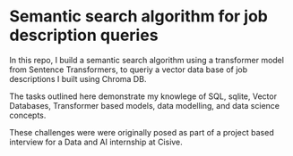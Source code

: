 # Semantic search algorithm for job description queries

In this repo, I build a semantic search algorithm using a transformer model from Sentence Transformers, to queriy a vector data base of job descriptions I built using Chroma DB.


The tasks outlined here demonstrate my knowlege of SQL, sqlite, Vector Databases, Transformer based models, data modelling, and data science concepts.

These challenges were were originally posed as part of a project based interview for a Data and AI internship at Cisive.

